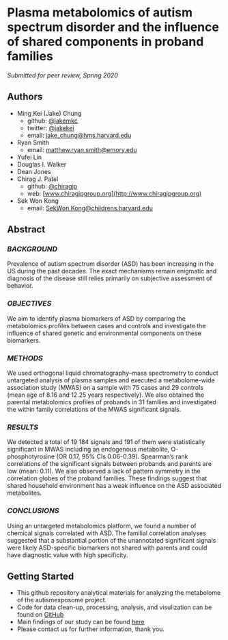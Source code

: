 # Plasma metabolomics of autism spectrum disorder and the influence of shared components in proband families


*Submitted for peer review, Spring 2020*

## Authors
- Ming Kei (Jake) Chung
  - github: [\@jakemkc](http://github.com/jakemkc)
  - twitter: [\@jakekei](http://twitter.com/jakekei)
  - email: jake_chung@hms.harvard.edu
- Ryan Smith
  - email: matthew.ryan.smith@emory.edu
- Yufei Lin
- Douglas I. Walker
- Dean Jones
- Chirag J. Patel
  - github: [\@chiragjp](http://github.com/chiragjp)
  - web: [www.chiragjpgroup.org](http://www.chiragjpgroup.org)
- Sek Won Kong
  - email: SekWon.Kong@childrens.harvard.edu

  
## Abstract
### *BACKGROUND*
Prevalence of autism spectrum disorder (ASD) has been increasing in the US during the past decades. The exact mechanisms remain enigmatic and diagnosis of the disease still relies primarily on subjective assessment of behavior.

### *OBJECTIVES*
We aim to identify plasma biomarkers of ASD by comparing the metabolomics profiles between cases and controls and investigate the influence of shared genetic and environmental components on these biomarkers.

### *METHODS* 
We used orthogonal liquid chromatography–mass spectrometry to conduct untargeted analysis of plasma samples and executed a metabolome-wide association study (MWAS) on a sample with 75 cases and 29 controls (mean age of 8.16 and 12.25 years respectively). We also obtained the parental metabolomics profiles of probands in 31 families and investigated the within family correlations of the MWAS significant signals.

### *RESULTS*
We detected a total of 19 184 signals and 191 of them were statistically significant in MWAS including an endogenous metabolite, O-phosphotyrosine (OR 0.17, 95% CIs 0.06-0.39). Spearman’s rank correlations of the significant signals between probands and parents are low (mean: 0.11). We also observed a lack of pattern symmetry in the correlation globes of the proband families. These findings suggest that shared household environment has a weak influence on the ASD associated metabolites.

### *CONCLUSIONS*
Using an untargeted metabolomics platform, we found a number of chemical signals correlated with ASD. The familial correlation analyses suggested that a substantial portion of the unannotated significant signals were likely ASD-specific biomarkers not shared with parents and could have diagnostic value with high specificity.



## Getting Started
- This github repository analytical materials for analyzing the metabolome of the autismexposome project.
- Code for data clean-up, processing, analysis, and visulization can be found on [GitHub](https://github.com/jakemkc/autism_shared_env)
- Main findings of our study can be found [here](results/results.md)
- Please contact us for further information, thank you.
